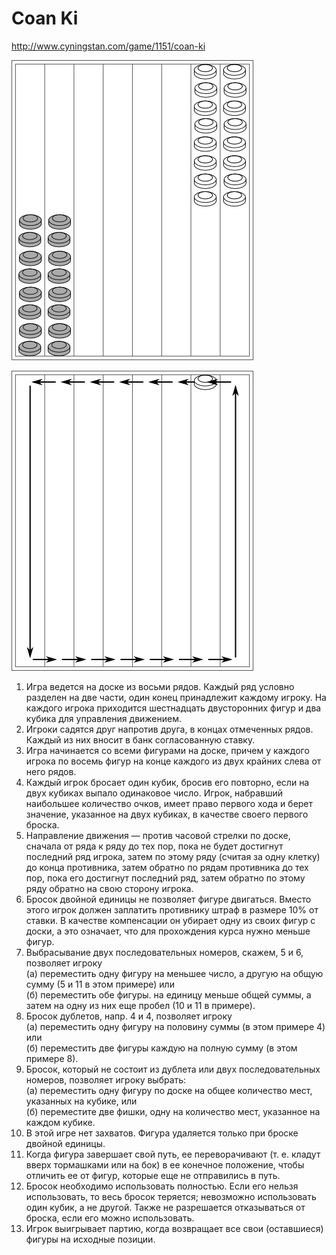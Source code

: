 # Coan Ki

<http://www.cyningstan.com/game/1151/coan-ki>

![pic](coan-ki.png)


![pic](coan-ki-movement.png)

1. Игра ведется на доске из восьми рядов. 
Каждый ряд условно разделен на две части, 
один конец принадлежит каждому игроку. 
На каждого игрока приходится шестнадцать 
двусторонних фигур и два кубика 
для управления движением.
2. Игроки садятся друг напротив друга, 
в концах отмеченных рядов. 
Каждый из них вносит в банк 
согласованную ставку.
3. Игра начинается со всеми фигурами на доске, 
причем у каждого игрока по восемь фигур на конце 
каждого из двух крайних слева от него рядов.
4. Каждый игрок бросает один кубик, 
бросив его повторно, 
если на двух кубиках выпало 
одинаковое число. 
Игрок, набравший наибольшее количество очков, 
имеет право первого хода и берет значение, 
указанное на двух кубиках, 
в качестве своего первого броска.
5. Направление движения — против часовой стрелки по доске, 
сначала от ряда к ряду до тех пор, 
пока не будет достигнут последний ряд игрока, 
затем по этому ряду (считая за одну клетку) 
до конца противника, 
затем обратно по рядам противника до тех пор, 
пока его достигнут последний ряд, 
затем обратно по этому ряду обратно 
на свою сторону игрока.
6. Бросок двойной единицы не позволяет 
фигуре двигаться. 
Вместо этого игрок должен заплатить противнику 
штраф в размере 10% от ставки. 
В качестве компенсации он убирает одну из своих фигур с доски, 
а это означает, что для прохождения курса 
нужно меньше фигур.
7. Выбрасывание двух последовательных номеров, 
скажем, 5 и 6, позволяет игроку  
(а) переместить одну фигуру на меньшее число, 
а другую на общую сумму (5 и 11 в этом примере) или  
(б) переместить обе фигуры. на единицу меньше общей суммы, 
а затем на одну из них еще пробел (10 и 11 в примере).
8. Бросок дублетов, напр. 4 и 4, позволяет игроку  
(а) переместить одну фигуру на половину суммы (в этом примере 4) или  
(б) переместить две фигуры каждую на полную сумму 
(в этом примере 8).
9. Бросок, который не состоит из дублета 
или двух последовательных номеров, 
позволяет игроку выбрать:  
(а) переместить одну фигуру по доске на общее количество мест, 
указанных на кубике, или  
(б) переместите две фишки, одну на количество мест, 
указанное на каждом кубике.
10. В этой игре нет захватов. 
Фигура удаляется только при броске 
двойной единицы.
11. Когда фигура завершает свой путь, 
ее переворачивают 
(т. е. кладут вверх тормашками или на бок) 
в ее конечное положение, 
чтобы отличить ее от фигур, 
которые еще не отправились 
в путь.
12. Бросок необходимо использовать 
полностью. 
Если его нельзя использовать, 
то весь бросок теряется; 
невозможно использовать один кубик, 
а не другой. 
Также не разрешается отказываться от броска, 
если его можно использовать.
13. Игрок выигрывает партию, 
когда возвращает все свои (оставшиеся) 
фигуры на исходные позиции.